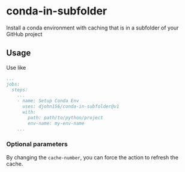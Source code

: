 # conda-in-subfolder

Install a conda environment with caching that is in a subfolder of your GitHub project

## Usage

Use like

```yaml
...
jobs:
  steps:
    ...
    - name: Setup Conda Env
      uses: djohn156/conda-in-subfolder@v1
      with:
        path: path/to/python/project
        env-name: my-env-name
    ...
```

### Optional parameters

By changing the `cache-number`, you can force the action to refresh the cache.
